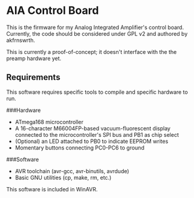 AIA Control Board
=================

This is the firmware for my Analog Integrated Amplifier's control board.
Currently, the code should be considered under GPL v2 and authored by
akfrnswrth.

This is currently a proof-of-concept; it doesn't interface with the the
preamp hardware yet.

Requirements
------------

This software requires specific tools to compile and specific hardware to run.

###Hardware

 * ATmega168 microcontroller
 * A 16-character M66004FP-based vacuum-fluorescent display connected to the microcontroller's SPI bus and PB1 as chip select
 * (Optional) an LED attached to PB0 to indicate EEPROM writes
 * Momentary buttons connecting PC0-PC6 to ground

###Software
 * AVR toolchain (avr-gcc, avr-binutils, avrdude)
 * Basic GNU utilities (cp, make, rm, etc.)

This software is included in WinAVR.
